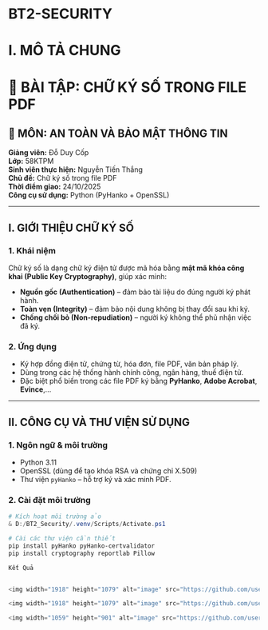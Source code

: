 # BT2-SECURITY
# I. MÔ TẢ CHUNG
# 🧾 BÀI TẬP: CHỮ KÝ SỐ TRONG FILE PDF

## 📘 MÔN: AN TOÀN VÀ BẢO MẬT THÔNG TIN
**Giảng viên:** Đỗ Duy Cốp  
**Lớp:** 58KTPM  
**Sinh viên thực hiện:** Nguyễn Tiến Thắng  
**Chủ đề:** Chữ ký số trong file PDF  
**Thời điểm giao:** 24/10/2025  
**Công cụ sử dụng:** Python (PyHanko + OpenSSL)

---

## I. GIỚI THIỆU CHỮ KÝ SỐ

### 1. Khái niệm
Chữ ký số là dạng chữ ký điện tử được mã hóa bằng **mật mã khóa công khai (Public Key Cryptography)**, giúp xác minh:
- **Nguồn gốc (Authentication)** – đảm bảo tài liệu do đúng người ký phát hành.  
- **Toàn vẹn (Integrity)** – đảm bảo nội dung không bị thay đổi sau khi ký.  
- **Chống chối bỏ (Non-repudiation)** – người ký không thể phủ nhận việc đã ký.

### 2. Ứng dụng
- Ký hợp đồng điện tử, chứng từ, hóa đơn, file PDF, văn bản pháp lý.  
- Dùng trong các hệ thống hành chính công, ngân hàng, thuế điện tử.  
- Đặc biệt phổ biến trong các file PDF ký bằng **PyHanko**, **Adobe Acrobat**, **Evince**,...

---

## II. CÔNG CỤ VÀ THƯ VIỆN SỬ DỤNG

### 1. Ngôn ngữ & môi trường
- Python 3.11  
- OpenSSL (dùng để tạo khóa RSA và chứng chỉ X.509)  
- Thư viện `pyHanko` – hỗ trợ ký và xác minh PDF.  

### 2. Cài đặt môi trường
```powershell
# Kích hoạt môi trường ảo
& D:/BT2_Security/.venv/Scripts/Activate.ps1

# Cài các thư viện cần thiết
pip install pyHanko pyHanko-certvalidator
pip install cryptography reportlab Pillow

Kết Quả 


<img width="1918" height="1079" alt="image" src="https://github.com/user-attachments/assets/0059a83f-283a-4028-94f4-522162c867b1" />

<img width="1918" height="1079" alt="image" src="https://github.com/user-attachments/assets/648e5ac4-bb73-4ef2-b9a7-e56d13fb6e0d" />

<img width="1059" height="901" alt="image" src="https://github.com/user-attachments/assets/6e31974a-1cb1-4cfc-b83d-f59efb7f5a38" />

